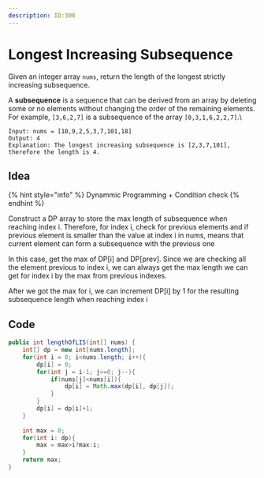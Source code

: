```yaml
---
description: ID:300
---
```


# Longest Increasing Subsequence

Given an integer array `nums`, return the length of the longest strictly increasing subsequence.

A **subsequence** is a sequence that can be derived from an array by deleting some or no elements without changing the order of the remaining elements. For example, `[3,6,2,7]` is a subsequence of the array `[0,3,1,6,2,2,7]`.\


```
Input: nums = [10,9,2,5,3,7,101,18]
Output: 4
Explanation: The longest increasing subsequence is [2,3,7,101], therefore the length is 4.
```

## Idea

{% hint style="info" %}
Dynammic Programming + Condition check
{% endhint %}

Construct a DP array to store the max length of subsequence when reaching index i. Therefore, for index i, check for previous elements and if previous element is smaller than the value at index i in nums, means that current element can form a subsequence with the previous one

In this case, get the max of DP\[i] and DP\[prev]. Since we are checking all the element previous to index i, we can always get the max length we can get for index i by the max from previous indexes.

After we got the max for i, we can increment DP\[i] by 1 for the resulting subsequence length when reaching index i

## Code

```java
public int lengthOfLIS(int[] nums) {
    int[] dp = new int[nums.length];
    for(int i = 0; i<nums.length; i++){
        dp[i] = 0;
        for(int j = i-1; j>=0; j--){
            if(nums[j]<nums[i]){
                dp[i] = Math.max(dp[i], dp[j]);
            }
        }
        dp[i] = dp[i]+1;
    }
        
    int max = 0;
    for(int i: dp){
        max = max>i?max:i;
    }
    return max;
}
```
